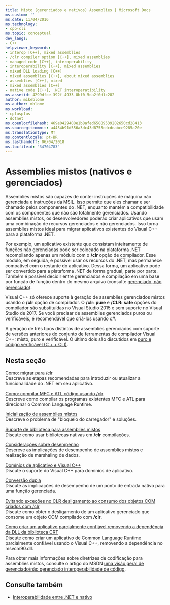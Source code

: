 ```yaml
---
title: Misto (gerenciados e nativos) Assemblies | Microsoft Docs
ms.custom: ''
ms.date: 11/04/2016
ms.technology:
- cpp-cli
ms.topic: conceptual
dev_langs:
- C++
helpviewer_keywords:
- interop [C++], mixed assemblies
- /clr compiler option [C++], mixed assemblies
- managed code [C++], interoperability
- interoperability [C++], mixed assemblies
- mixed DLL loading [C++]
- mixed assemblies [C++], about mixed assemblies
- assemblies [C++], mixed
- mixed assemblies [C++]
- native code [C++], .NET interoperatibility
ms.assetid: 4299dfce-392f-4933-8bf0-5da2f0d1c282
author: mikeblome
ms.author: mblome
ms.workload:
- cplusplus
- dotnet
ms.openlocfilehash: 469e0429408e1b8afed65889539202650cd28413
ms.sourcegitcommit: a4454b91d556a3dc43d8755cdcdeabcc9285a20e
ms.translationtype: MT
ms.contentlocale: pt-BR
ms.lasthandoff: 06/04/2018
ms.locfileid: "34704783"
---
```

# <a name="mixed-native-and-managed-assemblies"></a>Assemblies mistos (nativos e gerenciados)

Assemblies mistos são capazes de conter instruções de máquina não gerenciada e instruções da MSIL. Isso permite que eles chamar e ser chamado pelos componentes do .NET, enquanto mantém a compatibilidade com os componentes que não são totalmente gerenciados. Usando assemblies mistos, os desenvolvedores poderão criar aplicativos que usam uma combinação de recursos gerenciados e não gerenciados. Isso torna assemblies mistos ideal para migrar aplicativos existentes do Visual C++ para a plataforma .NET.

Por exemplo, um aplicativo existente que consistam inteiramente de funções não gerenciadas pode ser colocado na plataforma .NET recompilando apenas um módulo com o **/clr** opção de compilador. Esse módulo, em seguida, é possível usar os recursos do .NET, mas permanece compatível com o restante do aplicativo. Dessa forma, um aplicativo pode ser convertido para a plataforma .NET de forma gradual, parte por parte. Também é possível decidir entre gerenciados e compilação em uma base por função de função dentro do mesmo arquivo (consulte [gerenciado, não gerenciado](../preprocessor/managed-unmanaged.md)).

Visual C++ só oferece suporte à geração de assemblies gerenciados mistos usando o **/clr** opção de compilador. O **/clr: pure** e **/CLR: safe** opções do compilador são substituídas no Visual Studio 2015 e sem suporte no Visual Studio de 2017. Se você precisar de assemblies gerenciados puros ou verificáveis, é recomendável que criá-los usando c#.

A geração de três tipos distintos de assemblies gerenciados com suporte de versões anteriores do conjunto de ferramentas de compilador Visual C++: misto, puro e verificável. O último dois são discutidos em [puro e código verificável (C + + CLI)](../dotnet/pure-and-verifiable-code-cpp-cli.md).

## <a name="in-this-section"></a>Nesta seção

[Como: migrar para /clr](../dotnet/how-to-migrate-to-clr.md)<br/>
Descreve as etapas recomendadas para introduzir ou atualizar a funcionalidade do .NET em seu aplicativo.

[Como: compilar MFC e ATL código usando /clr](../dotnet/how-to-compile-mfc-and-atl-code-by-using-clr.md)<br/>
Descreve como compilar os programas existentes MFC e ATL para direcionar o Common Language Runtime.

[Inicialização de assemblies mistos](../dotnet/initialization-of-mixed-assemblies.md)<br/>
Descreve o problema de "bloqueio do carregador" e soluções.

[Suporte de biblioteca para assemblies mistos](../dotnet/library-support-for-mixed-assemblies.md)<br/>
Discute como usar bibliotecas nativas em **/clr** compilações.

[Considerações sobre desempenho](../dotnet/performance-considerations-for-interop-cpp.md)<br/>
Descreve as implicações de desempenho de assemblies mistos e realização de marshaling de dados.

[Domínios de aplicativo e Visual C++](../dotnet/application-domains-and-visual-cpp.md)<br/>
Discute o suporte do Visual C++ para domínios de aplicativo.

[Conversão dupla](../dotnet/double-thunking-cpp.md)<br/>
Discute as implicações de desempenho de um ponto de entrada nativo para uma função gerenciada.

[Evitando exceções no CLR desligamento ao consumo dos objetos COM criados com /clr](../dotnet/avoiding-exceptions-on-clr-shutdown-when-consuming-com-objects-built-with-clr.md)<br/>
Discute como obter o desligamento de um aplicativo gerenciado que consome um objeto COM compilado com **/clr**.

[Como criar um aplicativo parcialmente confiável removendo a dependência da DLL da biblioteca CRT](../dotnet/create-a-partially-trusted-application.md)<br/>
Discute como criar um aplicativo de Common Language Runtime parcialmente confiável usando o Visual C++, removendo a dependência no msvcm90.dll.

Para obter mais informações sobre diretrizes de codificação para assemblies mistos, consulte o artigo do MSDN [uma visão geral de gerenciado/não gerenciado interoperabilidade de código](https://msdn.microsoft.com/en-us/library/ms973872.aspx).

## <a name="see-also"></a>Consulte também

- [Interoperabilidade entre .NET e nativo](../dotnet/native-and-dotnet-interoperability.md)
